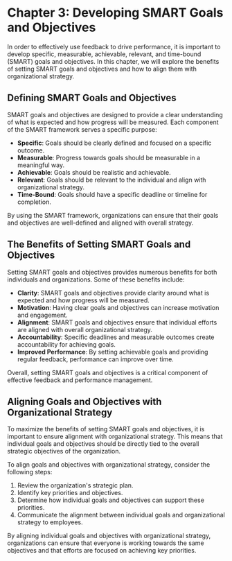 Chapter 3: Developing SMART Goals and Objectives
================================================

In order to effectively use feedback to drive performance, it is important to develop specific, measurable, achievable, relevant, and time-bound (SMART) goals and objectives. In this chapter, we will explore the benefits of setting SMART goals and objectives and how to align them with organizational strategy.

Defining SMART Goals and Objectives
-----------------------------------

SMART goals and objectives are designed to provide a clear understanding of what is expected and how progress will be measured. Each component of the SMART framework serves a specific purpose:

* **Specific**: Goals should be clearly defined and focused on a specific outcome.
* **Measurable**: Progress towards goals should be measurable in a meaningful way.
* **Achievable**: Goals should be realistic and achievable.
* **Relevant**: Goals should be relevant to the individual and align with organizational strategy.
* **Time-Bound**: Goals should have a specific deadline or timeline for completion.

By using the SMART framework, organizations can ensure that their goals and objectives are well-defined and aligned with overall strategy.

The Benefits of Setting SMART Goals and Objectives
--------------------------------------------------

Setting SMART goals and objectives provides numerous benefits for both individuals and organizations. Some of these benefits include:

* **Clarity**: SMART goals and objectives provide clarity around what is expected and how progress will be measured.
* **Motivation**: Having clear goals and objectives can increase motivation and engagement.
* **Alignment**: SMART goals and objectives ensure that individual efforts are aligned with overall organizational strategy.
* **Accountability**: Specific deadlines and measurable outcomes create accountability for achieving goals.
* **Improved Performance**: By setting achievable goals and providing regular feedback, performance can improve over time.

Overall, setting SMART goals and objectives is a critical component of effective feedback and performance management.

Aligning Goals and Objectives with Organizational Strategy
----------------------------------------------------------

To maximize the benefits of setting SMART goals and objectives, it is important to ensure alignment with organizational strategy. This means that individual goals and objectives should be directly tied to the overall strategic objectives of the organization.

To align goals and objectives with organizational strategy, consider the following steps:

1. Review the organization's strategic plan.
2. Identify key priorities and objectives.
3. Determine how individual goals and objectives can support these priorities.
4. Communicate the alignment between individual goals and organizational strategy to employees.

By aligning individual goals and objectives with organizational strategy, organizations can ensure that everyone is working towards the same objectives and that efforts are focused on achieving key priorities.
